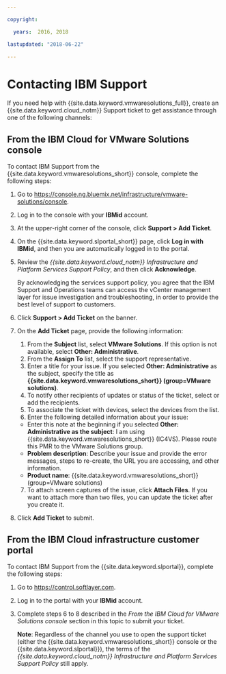 ```yaml
---

copyright:

  years:  2016, 2018

lastupdated: "2018-06-22"

---
```


# Contacting IBM Support

If you need help with {{site.data.keyword.vmwaresolutions_full}}, create an {{site.data.keyword.cloud_notm}} Support ticket to get assistance through one of the following channels:

## From the IBM Cloud for VMware Solutions console

To contact IBM Support from the {{site.data.keyword.vmwaresolutions_short}} console, complete the following steps:

1. Go to
   https://console.ng.bluemix.net/infrastructure/vmware-solutions/console.
2. Log in to the console with your **IBMid** account.
3. At the upper-right corner of the console, click **Support > Add Ticket**.
4. On the {{site.data.keyword.slportal_short}} page, click **Log in with IBMid**, and then you are automatically logged in to the portal.
5. Review the _{{site.data.keyword.cloud_notm}} Infrastructure and Platform Services Support Policy_, and then click **Acknowledge**.

   By acknowledging the services support policy, you agree that the IBM Support and Operations teams can access the vCenter management layer for issue investigation and troubleshooting, in order to provide the best level of support to customers.

6. Click **Support > Add Ticket** on the banner.
7. On the **Add Ticket** page, provide the following information:
   1. From the **Subject** list, select **VMware Solutions**. If this option is not available, select **Other: Administrative**.   
   2. From the **Assign To** list, select the support representative.  
   3. Enter a title for your issue. If you selected **Other: Administrative** as the subject, specify the title as
   **{{site.data.keyword.vmwaresolutions_short}} (group=VMware solutions)**.  
   4. To notify other recipients of updates or status of the ticket, select or add the recipients.
   5. To associate the ticket with devices, select the devices from the list.  
   6. Enter the following detailed information about your issue:      
     * Enter this note at the beginning if you selected **Other: Administrative as the subject**: I am using {{site.data.keyword.vmwaresolutions_short}} (IC4VS). Please route this PMR to the VMware Solutions group.   
     * **Problem description**: Describe your issue and provide the error messages, steps to re-create, the URL you are accessing, and other information.    
     * **Product name**: {{site.data.keyword.vmwaresolutions_short}} (group=VMware solutions)    
   7. To attach screen captures of the issue, click **Attach Files**. If you want to attach more than two files, you can update the
   ticket after you create it.  
8. Click **Add Ticket** to submit.

## From the IBM Cloud infrastructure customer portal

To contact IBM Support from the {{site.data.keyword.slportal}}, complete the following steps:

1. Go to https://control.softlayer.com.
2. Log in to the portal with your **IBMid** account.
3. Complete steps 6 to 8 described in the _From the IBM Cloud for VMware Solutions console_ section in this topic to submit your ticket.

    **Note**: Regardless of the channel you use to open the support ticket (either the {{site.data.keyword.vmwaresolutions_short}} console or the {{site.data.keyword.slportal}}), the terms of the _{{site.data.keyword.cloud_notm}} Infrastructure and Platform Services Support Policy_ still apply.
